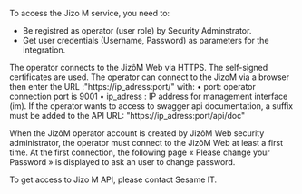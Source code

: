 To access the Jizo M service, you need to:
- Be registred as operator (user role) by Security Adminstrator.
- Get user credentials (Username, Password) as parameters for the integration.

The operator connects to the JizôM Web via HTTPS. The self-signed certificates are used.
The operator can connect to the JizoM via a browser then enter the URL :"https://ip_adress:port/" 
with:
    • port: operator connection port is 9001
    • ip_adress : IP address for management interface (im).
If the operator wants to access to swagger api documentation, a suffix must be added to the API URL: "https://ip_adress:port/api/doc"

When the JizôM operator account is created by JizôM Web security administrator, the operator must connect to the JizôM Web at least a first time.
At the first connection, the following page « Please change your Password » is displayed to ask an user to change password.

To get access to Jizo M API, please contact Sesame IT.